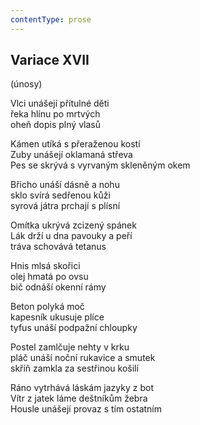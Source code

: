 ```yaml
---
contentType: prose
---
```


## Variace XVII  
(únosy)

Vlci unášejí přítulné děti  
řeka hlínu po mrtvých  
oheň dopis plný vlasů

Kámen utíká s přeraženou kostí  
Zuby unášejí oklamaná střeva  
Pes se skrývá s vyrvaným skleněným okem

Břicho unáší dásně a nohu  
sklo svírá sedřenou kůži  
syrová játra prchají s plísní

Omítka ukrývá zcizený spánek  
Lák drží u dna pavouky a peří  
tráva schovává tetanus

Hnis mlsá skořici  
olej hmatá po ovsu  
bič odnáší okenní rámy

Beton polyká moč  
kapesník ukusuje plíce  
tyfus unáší podpažní chloupky

Postel zamlčuje nehty v krku  
pláč unáší noční rukavice a smutek  
skříň zamkla za sestřinou košilí

Ráno vytrhává láskám jazyky z bot  
Vítr z jatek láme deštníkům žebra  
Housle unášejí provaz s tím ostatním

